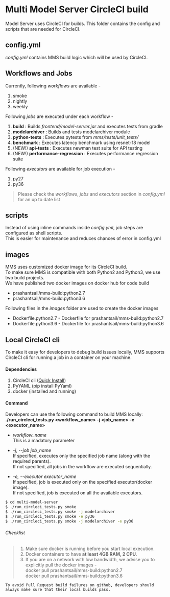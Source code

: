 # Multi Model Server CircleCI build
Model Server uses CircleCI for builds. This folder contains the config and scripts that are needed for CircleCI.

## config.yml
_config.yml_ contains MMS build logic which will be used by CircleCI.

## Workflows and Jobs
Currently, following _workflows_ are available -
1. smoke
2. nightly
3. weekly

Following _jobs_ are executed under each workflow -
1. **build** : Builds _frontend/model-server.jar_ and executes tests from gradle
2. **modelarchiver** : Builds and tests modelarchiver module
3. **python-tests** : Executes pytests from _mms/tests/unit_tests/_
4. **benchmark** : Executes latency benchmark using resnet-18 model
5. (NEW!) **api-tests** : Executes newman test suite for API testing
6. (NEW!) **performance-regression** : Executes performance regression suite

Following _executors_ are available for job execution -
1. py27
2. py36

> Please check the _workflows_, _jobs_ and _executors_ section in _config.yml_ for an up to date list

## scripts
Instead of using inline commands inside _config.yml_, job steps are configured as shell scripts.  
This is easier for maintenance and reduces chances of error in config.yml

## images
MMS uses customized docker image for its CircleCI build.  
To make sure MMS is compatible with both Python2 and Python3, we use two build projects.  
We have published two docker images on docker hub for code build
* prashantsail/mms-build:python2.7
* prashantsail/mms-build:python3.6

Following files in the _images_ folder are used to create the docker images
* Dockerfile.python2.7 - Dockerfile for prashantsail/mms-build:python2.7
* Dockerfile.python3.6 - Dockerfile for prashantsail/mms-build:python3.6

## Local CircleCI cli
To make it easy for developers to debug build issues locally, MMS supports CircleCI cli for running a job in a container on your machine.

#### Dependencies
1. CircleCI cli ([Quick Install](https://circleci.com/docs/2.0/local-cli/#quick-installation))
2. PyYAML (pip install PyYaml)
3. docker (installed and running)

#### Command
Developers can use the following command to build MMS locally:  
**./run_circleci_tests.py <workflow_name> -j <job_name> -e <executor_name>**

- _workflow_name_  
This is a madatory parameter

- _-j, --job job_name_  
If specified, executes only the specified job name (along with the required parents).  
If not specified, all jobs in the workflow are executed sequentially.  

- _-e, --executor executor_name_  
If specified, job is executed only on the specified executor(docker image).  
If not specified, job is executed on all the available executors.  

```bash
$ cd multi-model-server
$ ./run_circleci_tests.py smoke
$ ./run_circleci_tests.py smoke -j modelarchiver
$ ./run_circleci_tests.py smoke -e py36
$ ./run_circleci_tests.py smoke -j modelarchiver -e py36
```

###### Checklist
> 1. Make sure docker is running before you start local execution.  
> 2. Docker containers to have **at least 4GB RAM, 2 CPU**.  
> 3. If you are on a network with low bandwidth, we advise you to explicitly pull the docker images -  
> docker pull prashantsail/mms-build:python2.7  
> docker pull prashantsail/mms-build:python3.6  

`To avoid Pull Request build failures on github, developers should always make sure that their local builds pass.`
